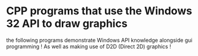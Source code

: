 # CPP programs that use the Windows 32 API to draw graphics
the following programs demonstrate Windows API knowledge alongside gui programming !
As well as making use of D2D (Direct 2D) graphics !
